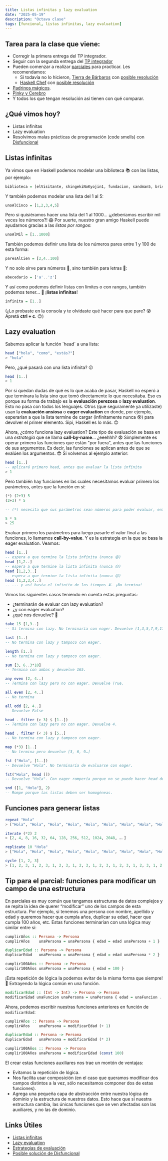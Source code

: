 ```yaml
---
title: Listas infinitas y lazy evaluation
date: "2025-05-19"
description: "Octava clase"
tags: [funcional, listas infinitas, lazy evaluation]
---
```


## Tarea para la clase que viene:
- Corregir la primera entrega del TP integrador.
- Seguir con la segunda entrega del [TP integrador](https://docs.google.com/document/d/1WEMXPSadPVxVYSWZ7Q4vsXyofGYJq6aOhN7zJycyQY0/edit) 
- Pueden comenzar a realizar [parciales](https://www.pdep.com.ar/material/parciales) para practicar. Les recomendamos:
  - Si todavía no lo hicieron,  [Tierra de Bárbaros](https://docs.google.com/document/d/1mBwfHLXmcZKLHSy22exTxibwny9x2a81hKW000tOFMQ/edit) con [posible resolución](https://drive.google.com/drive/folders/1AfNARmbRC3ODY-jYcFqzBqn9shs4QMRU)
  - [Haskell Chef](https://docs.google.com/document/d/13SS-HXVR7z5SOgQCwYh2Maob7QhSh858PTSzc7MymCY/edit) con [posible resolución](https://github.com/pdep-lunes/pdep-clases-2023/blob/main/Funcional/Clase09/src/Lib.hs)
- [Padrinos mágicos](https://drive.google.com/file/d/18c1VXjtvMaJeIIHE-gMtTOWycW4r62Ig/view).
- [Pinky y Cerebro](https://docs.google.com/document/d/12PSO8F15XHRvOn53khcSMqku6qVuo0j2r9g77GCWZHk/edit)
- Y todos los que tengan resolución así tienen con qué comparar.


## ¿Qué vimos hoy? 
- Listas infinitas
- Lazy evaluation
- Resolvimos malas prácticas de programación (code smells) con [Disfuncional](https://docs.google.com/document/d/1Uo444tEtRBZqbSxQD6u_mV-XnGUqsTezCA97_TTn8Uk)

## Listas infinitas

Ya vimos que en Haskell podemos modelar una biblioteca 📚 con las listas, por ejemplo: 


```haskell
biblioteca = [elVisitante, shingekiNoKyojin1, fundacion, sandman5, brisignr, legado]
```

Y también podemos modelar una lista del 1 al 5:

```haskell
unoAlCinco = [1,2,3,4,5]
```

Pero si quisiéramos hacer una lista del 1 al 1000... ¡¿deberíamos escribir mil veces los números?! 😱 Por suerte, nuestro gran amigo Haskell puede ayudarnos gracias a las _listas por rangos_:

```haskell
unoAlMil = [1..1000]
```

También podemos definir una lista de los números pares entre 1 y 100 de esta forma:

```haskell
paresAlCien = [2,4..100]
```

Y no solo sirve para números 🔢, sino también para letras 🔡: 

```haskell
abecedario = ['a'..'z']
```

Y así como podemos definir listas con límites o con rangos, también podemos tener… 🥁 ¡**listas infinitas**!

```haskell
infinita = [1..]
```

(¿Lo probaste en la consola y te olvidaste qué hacer para que pare? 😰 Apretá **ctrl + c**. 😉)

## Lazy evaluation

Sabemos aplicar la función ´head´ a una lista:


```haskell
head ["hola", "como", "estás?"]
> "hola"
```

Pero, ¿qué pasará con una lista infinita? 😮 

```haskell
head [1..]
> 1
```

Por si quedan dudas de qué es lo que acaba de pasar, Haskell no esperó a que terminara la lista sino que tomó directamente lo que necesitaba. Eso es porque su forma de trabajo es la **evaluación perezosa** o **lazy evaluation**. Esto no pasa con todos los lenguajes. Otros (que seguramente ya utilizaste) usan la **evaluación ansiosa** o **eager evaluation** en donde, por ejemplo, esperarían a que la lista termine de cargar (infinitamente nunca 😵) para devolver el primer elemento.
Sipi, Haskell es lo más. 😍

Ahora, ¿cómo funciona lazy evaluation?
Este tipo de evaluación se basa en una _estrategia_ que se llama **call-by-name**... ¿eeehhh? 😨
Simplemente es operar primero las funciones que están "por fuera", antes que las funciones de sus argumentos. Es decir, las funciones se aplican antes de que se evalúen los argumentos. 😎
Si volvemos al ejemplo anterior:

```haskell
head [1..]
-- aplicará primero head, antes que evaluar la lista infinita
> 1
```

Pero también hay funciones en las cuales necesitamos evaluar primero los parámetros, antes que la función en sí:

```haskell
(*) (2+3) 5
(2+3) * 5 

-- (*) necesita que sus parámetros sean números para poder evaluar, entonces se evalúa primero (2+3).

5 * 5
> 25
```

Evaluar primero los parámetros para luego pasarle el valor final a las funciones, lo llamamos **call-by-value**. Y es la estrategia en la que se basa la eager evaluation. Veamos:

```haskell
head [1..]
-- espera a que termine la lista infinita (nunca 😝)
head [1,2..]
-- espera a que termine la lista infinita (nunca 😝)
head [1,2,3..]
-- espera a que termine la lista infinita (nunca 😝)
head [1,2,3,4..]
-- ... y así hasta el infinito de los tiempos ⏳. ¡No termina!
```

Vimos los siguientes casos teniendo en cuenta estas preguntas:

- ¿terminarán de evaluar con lazy evaluation? 
- ¿y con eager evaluation? 
- ¿qué nos devuelve? 🤔

```haskell
take 15 [1,3..]
-- Sí termina con lazy. No terminaría con eager. Devuelve [1,3,5,7,9,11,13,15,17,19,21,23,25,27,29]

last [1..]
-- No termina con lazy y tampoco con eager.

length [1..]
-- No termina con lazy y tampoco con eager.

sum [3, 6..3*10]
-- Termina con ambas y devuelve 165.

any even [2, 4..]
-- Termina con lazy pero no con eager. Devuelve True.

all even [2, 4..]
-- No termina

all odd [2, 4..]
-- Devuelve False

head . filter (> 3) $ [1..])
-- Termina con lazy pero no con eager. Devuelve 4.

head . filter (< 3) $ [5..]
-- No termina con lazy y tampoco con eager.

map (*3) [1..]
-- No termina pero devuelve [3, 6, 9…]

fst ("Hola", [1..])
-- Devuelve "Hola". No terminaría de evaluarse con eager.

fst("Hola", head [])
-- Devuelve "Hola". Con eager rompería porque no se puede hacer head de la lista vacía.

snd ([1, "Hola"], 2)
-- Rompe porque las listas deben ser homogéneas.
```

## Funciones para generar listas

```haskell
repeat "Hola"
> ["Hola", "Hola", "Hola", "Hola", "Hola", "Hola", "Hola", "Hola", "Hola", "Hola", "Hola", "Hola", "Hola", "Hola", "Hola", "Hola", "Hola", "Hola", .....]

iterate (*2) 2
> [2, 4, 8, 16, 32, 64, 128, 256, 512, 1024, 2048, ….]

replicate 10 "Hola"
> ["Hola", "Hola", "Hola", "Hola", "Hola", "Hola", "Hola", "Hola", "Hola", "Hola"]

cycle [1, 2, 3]
> [1, 2, 3, 1, 2, 3, 1, 2, 3, 1, 2, 3, 1, 2, 3, 1, 2, 3, 1, 2, 3, 1, 2, 3, 1, 2, 3, 1, 2, 3, 1, 2, 3, 1, 2, 3, 1, 2, 3, 1, 2, 3, 1, 2, 3, 1, 2, 3, 1, 2, 3, 1, 2, 3, 1, 2, 3, 1, 2, 3, ….]
```

## Tip para el parcial: funciones para modificar un campo de una estructura

En parciales es muy común que tengamos estructuras de datos complejos y se repita la idea de querer “modificar” uno de los campos de esta estructura. Por ejemplo, si tenemos una persona con nombre, apellido y edad y queremos hacer que cumpla años, duplicar su edad, hacer que cumpla 100 años, etc. Estas funciones terminarían con una lógica muy similar entre sí:

```haskell
cumplirAños :: Persona -> Persona
cumplirAños    unaPersona = unaPersona { edad = edad unaPersona + 1 }

duplicarEdad :: Persona -> Persona
duplicarEdad   unaPersona = unaPersona { edad = edad unaPersona * 2 }

cumplir100Años :: Persona -> Persona
cumplir100Años unaPersona = unaPersona { edad = 100 }
```

¡Esta repetición de lógica la podemos evitar de la misma forma que siempre! 🙌 Extrayendo la lógica común en una función. 

```haskell
modificarEdad :: (Int -> Int) -> Persona -> Persona
modificarEdad unaFuncion unaPersona = unaPersona { edad = unaFuncion . edad $ unaPersona }
```

Ahora, podemos escribir nuestras funciones anteriores en función de `modificarEdad`:

```haskell
cumplirAños :: Persona -> Persona
cumplirAños    unaPersona = modificarEdad (+ 1)

duplicarEdad :: Persona -> Persona
duplicarEdad   unaPersona = modificarEdad (* 2)

cumplir100Años :: Persona -> Persona
cumplir100Años unaPersona = modificarEdad (const 100)
```

El crear estas funciones auxiliares nos trae un montón de ventajas:
- Evitamos la repetición de lógica.
- Nos facilita usar composición (en el caso que queramos modificar dos campos distintos a la vez, sólo necesitamos componer dos de estas funciones).
- Agrega una pequeña capa de abstracción entre nuestra lógica de dominio y la estructura de nuestros datos. Esto hace que si nuestra estructura cambia, las únicas funciones que se ven afectadas son las auxiliares, y no las de dominio.

## Links Útiles

- [Listas infinitas](http://wiki.uqbar.org/wiki/articles/estrategias-de-evaluacion.html#tocAnchor-1-7-4)
- [Lazy evaluation](http://wiki.uqbar.org/wiki/articles/estrategias-de-evaluacion.html#tocAnchor-1-7)
- [Estrategias de evaluación](http://wiki.uqbar.org/wiki/articles/estrategias-de-evaluacion.html)
- [Posible solución de Disfuncional](https://github.com/pdep-lunes/pdep-clases-2023/blob/main/Funcional/Clase09/src/Disfuncional.hs)


